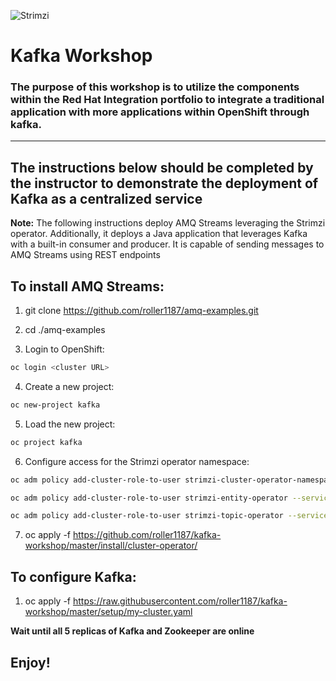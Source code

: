 ![Strimzi](https://developers.redhat.com/blog/wp-content/uploads/2018/05/strimzilogo_stacked_default_450px.png)

# Kafka Workshop

### The purpose of this workshop is to utilize the components within the Red Hat Integration portfolio to integrate a traditional application with more applications within OpenShift through kafka. 

---

## The instructions below should be completed by the instructor to demonstrate the deployment of Kafka as a centralized service
 
**Note:** The following instructions deploy AMQ Streams leveraging the Strimzi operator. Additionally, it deploys a Java application that leverages Kafka with a built-in consumer and producer. It is capable of sending messages to AMQ Streams using REST endpoints

## To install AMQ Streams:

1) git clone https://github.com/roller1187/amq-examples.git

2) cd ./amq-examples

3) Login to OpenShift:

```sh
oc login <cluster URL>
```
4) Create a new project:

```sh 
oc new-project kafka
```

5) Load the new project:
```sh
oc project kafka
```

6) Configure access for the Strimzi operator namespace:

```sh
oc adm policy add-cluster-role-to-user strimzi-cluster-operator-namespaced --serviceaccount strimzi-cluster-operator -n kafka
```
```sh
oc adm policy add-cluster-role-to-user strimzi-entity-operator --serviceaccount strimzi-cluster-operator -n kafka
```
```sh
oc adm policy add-cluster-role-to-user strimzi-topic-operator --serviceaccount strimzi-cluster-operator -n kafka
```

7) oc apply -f https://github.com/roller1187/kafka-workshop/master/install/cluster-operator/

## To configure Kafka:

1) oc apply -f https://raw.githubusercontent.com/roller1187/kafka-workshop/master/setup/my-cluster.yaml

**Wait until all 5 replicas of Kafka and Zookeeper are online**

## Enjoy!
